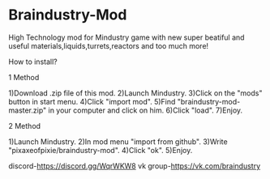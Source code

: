 # Braindustry-Mod
High Technology mod for Mindustry game with new super beatiful and useful materials,liquids,turrets,reactors and too much more!

How to install?

1 Method

1)Download .zip file of this mod.
2)Launch Mindustry.
3)Click on the "mods" button in start menu.
4)Click "import mod".
5)Find "braindustry-mod-master.zip" in your computer and click on him.
6)Click "load".
7)Enjoy.

2 Method

1)Launch Mindustry.
2)In mod menu "import from github".
3)Write "pixaxeofpixie/braindustry-mod".
4)Click "ok".
5)Enjoy.

discord-https://discord.gg/WqrWKW8
vk group-https://vk.com/braindustry
